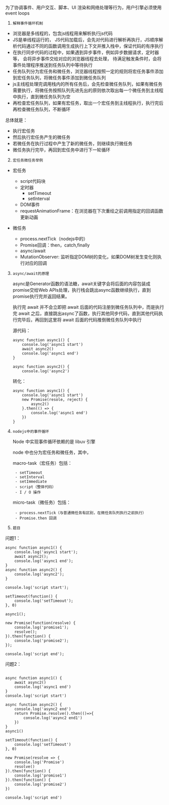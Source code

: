 为了协调事件、用户交互、脚本、UI 渲染和网络处理等行为，用户引擎必须使用 event loops

1. `解释事件循环机制`

- 浏览器是多线程的，包含js线程用来解析执行js代码
- JS是单线程运行的， JS代码加载后，会先对代码进行解析再执行，JS顺序解析代码通过不同的函数调用生成执行上下文并推入栈中，保证代码的有序执行
- 在执行同步代码的过程中，如果遇到异步事件，例如异步数据请求，定时器等， 会将异步事件交给对应的浏览器线程去处理， 待满足触发条件时，会将事件处理程序推送到任务队列中等待执行
- 任务队列分为宏任务和微任务，浏览器线程按照一定的规则将宏任务事件添加到宏任务队列，将微任务事件添加到微任务队列
- js主线程处理完调用栈内的所有任务后，会先检查微任务队列，如果有微任务需要执行，将微任务按照队列先进先出的原则依次取出每一个微任务到主线程中执行，直到微任务队列为空
- 再检查宏任务队列，如果有宏任务，取出一个宏任务到主线程执行，执行完后再检查微任务队列，不断循环

总体就是：
- 执行宏任务
- 然后执行宏任务产生的微任务
- 若微任务在执行过程中产生了新的微任务，则继续执行微任务
- 微任务执行完毕，再回到宏任务中进行下一轮循环

2. `宏任务微任务举例`

- 宏任务

    - script代码块
    - 定时器
      - setTimeout
      - setInterval
    - DOM事件
    - requestAnimationFrame：在浏览器在下次重绘之前调用指定的回调函数更新动画
  
- 微任务

    - process.nextTick（nodejs中的）
    - Promise回调：then，catch,finally
    - async/await
    - MutationObserver: 监听指定DOM树的变化，如果DOM树发生变化则执行对应的回调

3. `async/await的原理`

    async是Generator函数的语法糖，await关键字会将后面的内容包装成promise交给Web APIs处理，执行栈会跳出async函数继续执行，直到promise执行完并返回结果。

    执行完 await 并不会立即把 await 后面的代码注册到微任务队列中，而是执行完 await 之后，直接跳出async了函数，执行其他同步代码，直到其他代码执行完毕后，再回到这里将 await 后面的代码推倒微任务队列中执行



    源代码：
    ```
    async function async1() {
        console.log('async1 start')
        await async2()
        console.log('async1 end')
    }
    
    async function async2() {
        console.log('async2')

    ```

    转化：
    ```
    async function async1() {
        console.log('async1 start')
        new Promise(resole, reject) {
            async2()
        }.then(() => {
            console.log('async1 end')
        })
    }
    ```

4. `nodejs中的事件循环`
   
   Node 中实现事件循环依赖的是 libuv 引擎

   node 中也分为宏任务和微任务，其中，

    macro-task（宏任务）包括：

        - setTimeout
        - setInterval
        - setImmediate
        - script（整体代码）
        - I / O 操作
  
    micro-task（微任务）包括：

        - process.nextTick（与普通微任务有区别，在微任务队列执行之前执行）
        - Promise.then 回调

5. `题目`
   
问题1：
```
async function async1() {
    console.log('async1 start');
    await async2();
    console.log('async1 end');
}
async function async2() {
	console.log('async2');
}
 
console.log('script start');
 
setTimeout(function() {
    console.log('setTimeout');
}, 0)
 
async1();
 
new Promise(function(resolve) {
    console.log('promise1');
    resolve();
}).then(function() {
    console.log('promise2');
});
 
console.log('script end');
```

问题2：
```

async function async1() {
    await async2()
    console.log('async1 end')
}
console.log('script start')

async function async2() {
    console.log('async2 end')
    return Promise.resolve().then(()=>{
        console.log('async2 end1')
    })
}
async1()

setTimeout(function() {
    console.log('setTimeout')
}, 0)

new Promise(resolve => {
    console.log('Promise')
    resolve()
}).then(function() {
    console.log('promise1')
}).then(function() {
    console.log('promise2')
})

console.log('script end')
```